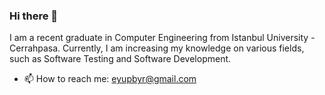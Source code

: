 ### Hi there 👋

<!--
**eyupbyr/eyupbyr** is a ✨ _special_ ✨ repository because its `README.md` (this file) appears on your GitHub profile.

Here are some ideas to get you started:

- 🔭 I’m currently working on ...
- 🌱 I’m currently learning ...
- 👯 I’m looking to collaborate on ...
- 🤔 I’m looking for help with ...
- 💬 Ask me about ...
- 📫 How to reach me: ...
- 😄 Pronouns: ...
- ⚡ Fun fact: ...
-->
I am a recent graduate in Computer Engineering from Istanbul
University - Cerrahpasa. Currently, I am increasing my knowledge on
various fields, such as Software Testing and Software Development.


- 📫 How to reach me: eyupbyr@gmail.com
